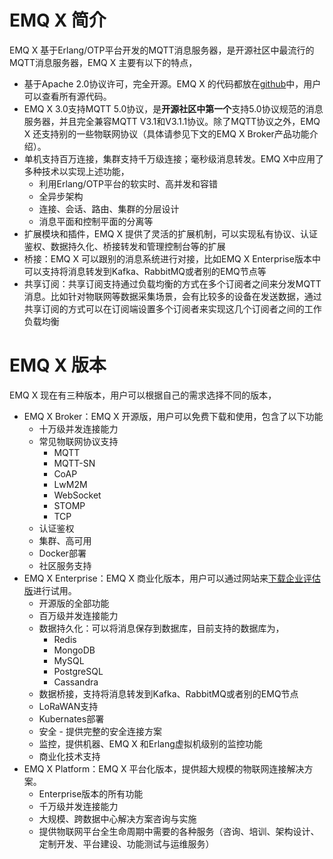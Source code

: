 # EMQ X 简介

EMQ X 基于Erlang/OTP平台开发的MQTT消息服务器，是开源社区中最流行的MQTT消息服务器，EMQ X 主要有以下的特点，

- 基于Apache 2.0协议许可，完全开源。EMQ X 的代码都放在[github](https://github.com/emqx/emqx)中，用户可以查看所有源代码。
- EMQ X 3.0支持MQTT 5.0协议，是**开源社区中第一个**支持5.0协议规范的消息服务器，并且完全兼容MQTT V3.1和V3.1.1协议。除了MQTT协议之外，EMQ X 还支持别的一些物联网协议（具体请参见下文的EMQ X Broker产品功能介绍）。
- 单机支持百万连接，集群支持千万级连接；毫秒级消息转发。EMQ X中应用了多种技术以实现上述功能，
  - 利用Erlang/OTP平台的软实时、高并发和容错
  - 全异步架构
  - 连接、会话、路由、集群的分层设计
  - 消息平面和控制平面的分离等
- 扩展模块和插件，EMQ X 提供了灵活的扩展机制，可以实现私有协议、认证鉴权、数据持久化、桥接转发和管理控制台等的扩展
- 桥接：EMQ X 可以跟别的消息系统进行对接，比如EMQ X Enterprise版本中可以支持将消息转发到Kafka、RabbitMQ或者别的EMQ节点等
- 共享订阅：共享订阅支持通过负载均衡的方式在多个订阅者之间来分发MQTT消息。比如针对物联网等数据采集场景，会有比较多的设备在发送数据，通过共享订阅的方式可以在订阅端设置多个订阅者来实现这几个订阅者之间的工作负载均衡

# EMQ X 版本

EMQ X 现在有三种版本，用户可以根据自己的需求选择不同的版本，

- EMQ X Broker：EMQ X 开源版，用户可以免费下载和使用，包含了以下功能
  - 十万级并发连接能力
  - 常见物联网协议支持
    - MQTT
    - MQTT-SN
    - CoAP
    - LwM2M
    - WebSocket
    - STOMP
    - TCP
  - 认证鉴权
  - 集群、高可用
  - Docker部署
  - 社区服务支持
- EMQ X Enterprise：EMQ X 商业化版本，用户可以通过网站来[下载企业评估版](https://www.emqx.io/downloads/emq/enterprise?osType=Linux)进行试用。
  - 开源版的全部功能
  - 百万级并发连接能力
  - 数据持久化：可以将消息保存到数据库，目前支持的数据库为，
    - Redis
    - MongoDB
    - MySQL
    - PostgreSQL
    - Cassandra
  - 数据桥接，支持将消息转发到Kafka、RabbitMQ或者别的EMQ节点
  - LoRaWAN支持
  - Kubernates部署
  - 安全 - 提供完整的安全连接方案
  - 监控，提供机器、EMQ X 和Erlang虚拟机级别的监控功能
  - 商业化技术支持
- EMQ X Platform：EMQ X 平台化版本，提供超大规模的物联网连接解决方案。
  - Enterprise版本的所有功能
  - 千万级并发连接能力
  - 大规模、跨数据中心解决方案咨询与实施
  - 提供物联网平台全生命周期中需要的各种服务（咨询、培训、架构设计、定制开发、平台建设、功能测试与运维服务）